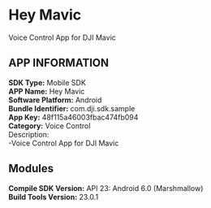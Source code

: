 # Hey Mavic
Voice Control App for DJI Mavic
## APP INFORMATION
**SDK Type:** Mobile SDK  
**APP Name:** Hey Mavic  
**Software Platform:** Android  
**Bundle Identifier:** com.dji.sdk.sample  
**App Key:** 48f115a46003fbac474fb094  
**Category:** Voice Control  
Description:  
-Voice Control App for DJI Mavic  

## Modules
**Compile SDK Version:** API 23: Android 6.0 (Marshmallow)  
**Build Tools Version:** 23.0.1  
